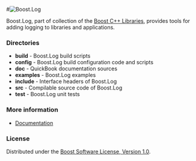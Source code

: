 #![Boost.Log](doc/logo.png)

Boost.Log, part of collection of the [Boost C++ Libraries](http://github.com/boostorg), provides tools for adding logging to libraries and applications.

### Directories

* **build** - Boost.Log build scripts
* **config** - Boost.Log build configuration code and scripts
* **doc** - QuickBook documentation sources
* **examples** - Boost.Log examples
* **include** - Interface headers of Boost.Log
* **src** - Compilable source code of Boost.Log
* **test** - Boost.Log unit tests

### More information

* [Documentation](http://boost.org/libs/log)

### License

Distributed under the [Boost Software License, Version 1.0](http://www.boost.org/LICENSE_1_0.txt).
